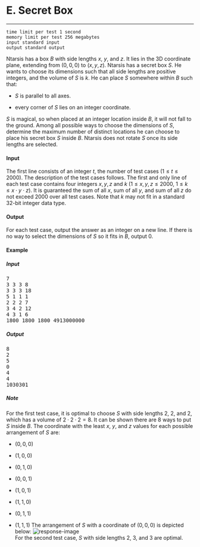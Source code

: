 # E. Secret Box 
 --- 
	time limit per test 1 second
	memory limit per test 256 megabytes
	input standard input
	output standard output
Ntarsis has a box $B$ with side lengths $x$, $y$, and $z$. It lies in the 3D coordinate plane, extending from $(0,0,0)$ to $(x,y,z)$. 
Ntarsis has a secret box $S$. He wants to choose its dimensions such that all side lengths are positive integers, and the volume of $S$ is $k$. He can place $S$ somewhere within $B$ such that: 
 
-  $S$ is parallel to all axes. 

-  every corner of $S$ lies on an integer coordinate. 

$S$ is magical, so when placed at an integer location inside $B$, it will not fall to the ground. 
Among all possible ways to choose the dimensions of $S$, determine the maximum number of distinct locations he can choose to place his secret box $S$ inside $B$. Ntarsis does not rotate $S$ once its side lengths are selected.
#### Input

The first line consists of an integer $t$, the number of test cases ($1 \leq t \leq 2000$). The description of the test cases follows.
The first and only line of each test case contains four integers $x, y, z$ and $k$ ($1 \leq x, y, z \leq 2000$, $1 \leq k \leq x \cdot y \cdot z$).
It is guaranteed the sum of all $x$, sum of all $y$, and sum of all $z$ do not exceed $2000$ over all test cases.
Note that $k$ may not fit in a standard 32-bit integer data type.
#### Output

For each test case, output the answer as an integer on a new line. If there is no way to select the dimensions of $S$ so it fits in $B$, output $0$.
#### Example
##### Input
<pre>
7
3 3 3 8
3 3 3 18
5 1 1 1
2 2 2 7
3 4 2 12
4 3 1 6
1800 1800 1800 4913000000</pre>
##### Output
<pre>8
2
5
0
4
4
1030301</pre>
##### Note
For the first test case, it is optimal to choose $S$ with side lengths $2$, $2$, and $2$, which has a volume of $2 \cdot 2 \cdot 2 = 8$. It can be shown there are $8$ ways to put $S$ inside $B$.
The coordinate with the least $x$, $y$, and $z$ values for each possible arrangement of $S$ are: 
 
-  $(0, 0, 0)$ 

-  $(1, 0, 0)$ 

-  $(0, 1, 0)$ 

-  $(0, 0, 1)$ 

-  $(1, 0, 1)$ 

-  $(1, 1, 0)$ 

-  $(0, 1, 1)$ 

-  $(1, 1, 1)$ 
The arrangement of $S$ with a coordinate of $(0, 0, 0)$ is depicted below:
 ![response-image]( https://espresso.codeforces.com/5dbd0bc703b5a3591b2a06c4f2a314152877d600.png)   
For the second test case, $S$ with side lengths $2$, $3$, and $3$ are optimal.
